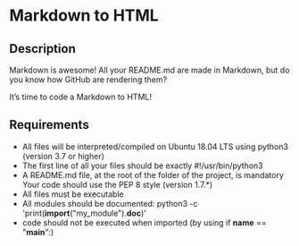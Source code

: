 # Markdown to HTML
## Description
Markdown is awesome! All your README.md are made in Markdown, but do you know how GitHub are rendering them?

It’s time to code a Markdown to HTML!

## Requirements
- All files will be interpreted/compiled on Ubuntu 18.04 LTS using python3 (version 3.7 or higher)
- The first line of all your files should be exactly #!/usr/bin/python3
- A README.md file, at the root of the folder of the project, is mandatory
Your code should use the PEP 8 style (version 1.7.*)
- All  files must be executable
- All  modules should be documented: python3 -c 'print(__import__("my_module").__doc__)'
- code should not be executed when imported (by using if __name__ == "__main__":)

